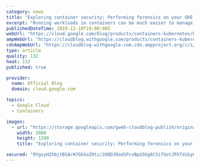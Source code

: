```yaml
---
category: news
title: "Exploring container security: Performing forensics on your GKE environment"
excerpt: "Running workloads in containers can be much easier to manage and more flexible for developers than running them in VMs, but what happens if a container gets attacked? It can be bad news. We recently published some guidance for how to collect and analyze forensic data in Google Kubernetes Engine (GKE),"
publishedDateTime: 2019-12-10T19:00:00Z
webUrl: "https://cloud.google.com/blog/products/containers-kubernetes/best-practices-for-performing-forensics-on-containers/"
ampWebUrl: "https://cloudblog.withgoogle.com/products/containers-kubernetes/best-practices-for-performing-forensics-on-containers/amp/"
cdnAmpWebUrl: "https://cloudblog-withgoogle-com.cdn.ampproject.org/c/s/cloudblog.withgoogle.com/products/containers-kubernetes/best-practices-for-performing-forensics-on-containers/amp/"
type: article
quality: 132
heat: 132
published: true

provider:
  name: Official Blog
  domain: cloud.google.com

topics:
  - Google Cloud
  - Containers

images:
  - url: "https://storage.googleapis.com/gweb-cloudblog-publish/original_images/GCP_container_security.png"
    width: 2880
    height: 1200
    title: "Exploring container security: Performing forensics on your GKE environment"

secured: "9YgxyH2hbjtBSArH7GbSoZ0tz/2O9DJRodSPcvBpG5Ug6C5ifGotJPkTdikyOyjL212/Vr2sSLfEHRqTs57B8ryaGgAW2uE7qRvFlw4L7vJzWbAH3g3R8fWyetd+9M6HOVo+j9xOJz010T550q/qlHyUkArou30iNUHXKIeYaB2c3ryRCyn7AahTxb2jZ3/8G/wXg6bL2f3Rb9j1uLLDuAKSaRtTiyanoI5RGwTbN2rFPxPuIGqxLiIPUT0I4XFrTT3kpN30W591gRQgdGm2SgQ3Fe6gh15DCinZTNJHLltm9tJGR23k6/4QTOP05z4Omf1JxxkpeesxgLs0hbwYvw==;4l8V3fo5H7rJuVnS0NMsCw=="
---
```


